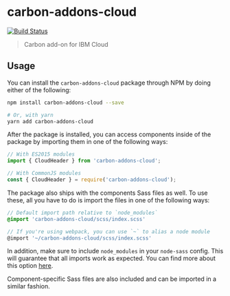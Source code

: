 # carbon-addons-cloud

[![Build Status](https://travis-ci.org/carbon-design-system/carbon-addons-cloud.svg?branch=master)](https://travis-ci.org/carbon-design-system/carbon-addons-cloud)

> Carbon add-on for IBM Cloud

## Usage

You can install the `carbon-addons-cloud` package through NPM by doing either of the following:

```bash
npm install carbon-addons-cloud --save

# Or, with yarn
yarn add carbon-addons-cloud
```

After the package is installed, you can access components inside of the package by importing them in one of the following ways:

```js
// With ES2015 modules
import { CloudHeader } from 'carbon-addons-cloud';

// With CommonJS modules
const { CloudHeader } = require('carbon-addons-cloud');
```

The package also ships with the components Sass files as well. To use these, all you have to do is import the files in one of the following ways:

```scss
// Default import path relative to `node_modules`
@import 'carbon-addons-cloud/scss/index.scss'

// If you're using webpack, you can use `~` to alias a node module
@import '~/carbon-addons-cloud/scss/index.scss'
```

In addition, make sure to include `node_modules` in your `node-sass` config. This will guarantee that all imports work as expected. You can find more about this option [here](https://github.com/sass/node-sass#includepaths).

Component-specific Sass files are also included and can be imported in a similar fashion.
